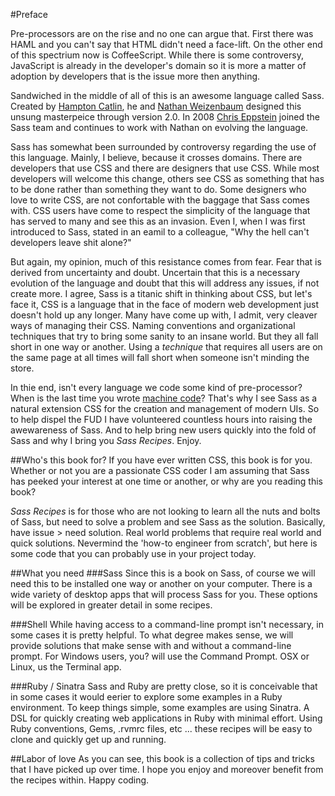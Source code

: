 #Preface

Pre-processors are on the rise and no one can argue that. First there was HAML and you can't say that HTML didn't need a face-lift. On the other end of this spectrium now is CoffeeScript. While there is some controversy, JavaScript is already in the developer's domain so it is more a matter of adoption by developers that is the issue more then anything. 

Sandwiched in the middle of all of this is an awesome language called Sass. Created by [Hampton Catlin](http://www.hamptoncatlin.com/), he and [Nathan Weizenbaum](http://nex-3.com/) designed this unsung masterpeice through version 2.0. In 2008 [Chris Eppstein](http://chriseppstein.github.com/) joined the Sass team and continues to work with Nathan on evolving the language. 

Sass has somewhat been surrounded by controversy regarding the use of this language. Mainly, I believe, because it crosses domains. There are developers that use CSS and there are designers that use CSS. While most developers will welcome this change, others see CSS as something that has to be done rather than something they want to do. Some designers who love to write CSS, are not confortable with the baggage that Sass comes with. CSS users have come to respect the simplicity of the language that has served to many and see this as an invasion. Even I, when I was first introduced to Sass, stated in an eamil to a colleague, "Why the hell can't developers leave shit alone?" 

But again, my opinion, much of this resistance comes from fear. Fear that is derived from uncertainty and doubt. Uncertain that this is a necessary evolution of the language and doubt that this will address any issues, if not create more. I agree, Sass is a titanic shift in thinking about CSS, but let's face it, CSS is a language that in the face of modern web development just doesn't hold up any longer. Many have come up with, I admit, very cleaver ways of managing their CSS. Naming conventions and organizational techniques that try to bring some sanity to an insane world. But they all fall short in one way or another. Using a *technique* that requires all users are on the same page at all times will fall short when someone isn't minding the store.  

In thie end, isn't every language we code some kind of pre-processor? When is the last time you wrote [machine code](http://en.wikipedia.org/wiki/Machine_code)? That's why I see Sass as a natural extension CSS for the creation and management of modern UIs. So to help dispel the FUD I have volunteered countless hours into raising the awewareness of Sass. And to help bring new users quickly into the fold of Sass and why I bring you *Sass Recipes*. Enjoy.

##Who's this book for?
If you have ever written CSS, this book is for you. Whether or not you are a passionate CSS coder I am assuming that Sass has peeked  your interest at one time or another, or why are you reading this book? 

*Sass Recipes* is for those who are not looking to learn all the nuts and bolts of Sass, but need to solve a problem and see Sass as the solution. Basically, have issue > need solution. Real world problems that require real world and quick solutions. Nevermind the 'how-to engineer from scratch', but here is some code that you can probably use in your project today. 

##What you need
###Sass
Since this is a book on Sass, of course we will need this to be installed one way or another on your computer. There is a wide variety of desktop apps that will process Sass for you. These options will be explored in greater detail in some recipes. 

###Shell
While having access to a command-line prompt isn't necessary, in some cases it is pretty helpful. To what degree makes sense, we will provide solutions that make sense with and without a command-line prompt. For Windows users, you? will use the Command Prompt. OSX or Linux, us the Terminal app.

###Ruby / Sinatra
Sass and Ruby are pretty close, so it is conceivable that in some cases it would eerier to explore some examples in a Ruby environment. To keep things simple, some examples are using Sinatra. A DSL for quickly creating web applications in Ruby with minimal effort. Using Ruby conventions, Gems, .rvmrc files, etc ... these recipes will be easy to clone and quickly get up and running. 

##Labor of love
As you can see, this book is a collection of tips and tricks that I have picked up over time. I hope you enjoy and moreover benefit from the recipes within. Happy coding. 
























